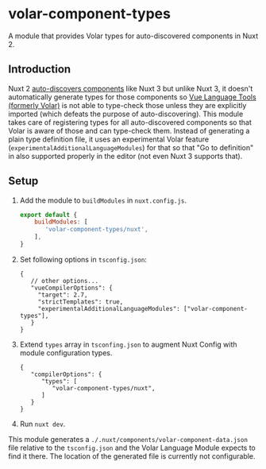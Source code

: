 # volar-component-types

A module that provides Volar types for auto-discovered components in Nuxt 2.

## Introduction

Nuxt 2 [auto-discovers components](https://v2.nuxt.com/docs/features/component-discovery) like Nuxt 3 but unlike Nuxt 3, it doesn't automatically generate types for those components so [Vue Language Tools (formerly Volar)](https://github.com/vuejs/language-tools) is not able to type-check those unless they are explicitly imported (which defeats the purpose of auto-discovering). This module takes care of registering types for all auto-discovered components so that Volar is aware of those and can type-check them. Instead of generating a plain type definition file, it uses an experimental Volar feature (`experimentalAdditionalLanguageModules`) for that so that "Go to definition" in also supported properly in the editor (not even Nuxt 3 supports that).

## Setup

1. Add the module to `buildModules` in `nuxt.config.js`.
   ```js
   export default {
       buildModules: [
          'volar-component-types/nuxt',
       ],
   }
   ```
2. Set following options in `tsconfig.json`:
   ```jsonc
   {
      // other options...
      "vueCompilerOptions": {
        "target": 2.7,
        "strictTemplates": true,
        "experimentalAdditionalLanguageModules": ["volar-component-types"],
      }
   }
   ```
3. Extend `types` array in `tsconfing.json` to augment Nuxt Config with module configuration types.
   ```jsonc
   {
      "compilerOptions": {
         "types": [
            "volar-component-types/nuxt",
         ]
      }
   }
   ```
4. Run `nuxt dev`.

This module generates a `./.nuxt/components/volar-component-data.json` file relative to the `tsconfig.json` and the Volar Language Module expects to find it there. The location of the generated file is currently not configurable.
